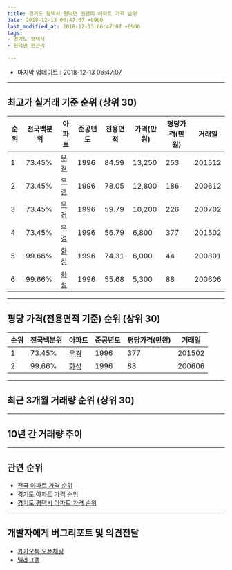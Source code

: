 ```yaml
---
title: 경기도 평택시 현덕면 권관리 아파트 가격 순위
date: 2018-12-13 06:47:07 +0900
last_modified_at: 2018-12-13 06:47:07 +0900
tags:
- 경기도 평택시
- 현덕면 권관리

---
```


* 마지막 업데이트 : 2018-12-13 06:47:07

---

## 최고가 실거래 기준 순위 (상위 30)


|순위|전국백분위|아파트|준공년도|전용면적|가격(만원)|평당가격(만원)|거래일|
|---|---|---|---|---|---|---|---|
|1|73.45%|[우경](https://search.naver.com/search.naver?query=%EA%B2%BD%EA%B8%B0%EB%8F%84+%ED%8F%89%ED%83%9D%EC%8B%9C+%ED%98%84%EB%8D%95%EB%A9%B4+%EA%B6%8C%EA%B4%80%EB%A6%AC+%EC%9A%B0%EA%B2%BD)|1996|84.59|13,250|253|201512|
|2|73.45%|[우경](https://search.naver.com/search.naver?query=%EA%B2%BD%EA%B8%B0%EB%8F%84+%ED%8F%89%ED%83%9D%EC%8B%9C+%ED%98%84%EB%8D%95%EB%A9%B4+%EA%B6%8C%EA%B4%80%EB%A6%AC+%EC%9A%B0%EA%B2%BD)|1996|78.05|12,800|186|200612|
|3|73.45%|[우경](https://search.naver.com/search.naver?query=%EA%B2%BD%EA%B8%B0%EB%8F%84+%ED%8F%89%ED%83%9D%EC%8B%9C+%ED%98%84%EB%8D%95%EB%A9%B4+%EA%B6%8C%EA%B4%80%EB%A6%AC+%EC%9A%B0%EA%B2%BD)|1996|59.79|10,200|226|200702|
|4|73.45%|[우경](https://search.naver.com/search.naver?query=%EA%B2%BD%EA%B8%B0%EB%8F%84+%ED%8F%89%ED%83%9D%EC%8B%9C+%ED%98%84%EB%8D%95%EB%A9%B4+%EA%B6%8C%EA%B4%80%EB%A6%AC+%EC%9A%B0%EA%B2%BD)|1996|56.79|6,800|377|201502|
|5|99.66%|[화성](https://search.naver.com/search.naver?query=%EA%B2%BD%EA%B8%B0%EB%8F%84+%ED%8F%89%ED%83%9D%EC%8B%9C+%ED%98%84%EB%8D%95%EB%A9%B4+%EA%B6%8C%EA%B4%80%EB%A6%AC+%ED%99%94%EC%84%B1)|1996|74.31|6,000|44|200801|
|6|99.66%|[화성](https://search.naver.com/search.naver?query=%EA%B2%BD%EA%B8%B0%EB%8F%84+%ED%8F%89%ED%83%9D%EC%8B%9C+%ED%98%84%EB%8D%95%EB%A9%B4+%EA%B6%8C%EA%B4%80%EB%A6%AC+%ED%99%94%EC%84%B1)|1996|55.68|5,300|88|200606|


---

## 평당 가격(전용면적 기준) 순위 (상위 30)


|순위|전국백분위|아파트|준공년도|평당가격(만원)|거래일|
|---|---|---|---|---|---|
|1|73.45%|[우경](https://search.naver.com/search.naver?query=%EA%B2%BD%EA%B8%B0%EB%8F%84+%ED%8F%89%ED%83%9D%EC%8B%9C+%ED%98%84%EB%8D%95%EB%A9%B4+%EA%B6%8C%EA%B4%80%EB%A6%AC+%EC%9A%B0%EA%B2%BD)|1996|377|201502|
|2|99.66%|[화성](https://search.naver.com/search.naver?query=%EA%B2%BD%EA%B8%B0%EB%8F%84+%ED%8F%89%ED%83%9D%EC%8B%9C+%ED%98%84%EB%8D%95%EB%A9%B4+%EA%B6%8C%EA%B4%80%EB%A6%AC+%ED%99%94%EC%84%B1)|1996|88|200606|


---

## 최근 3개월 거래량 순위 (상위 30)


<div style="width:100%;">
    <canvas id="deal_count_ranking" height="250"></canvas>
</div>


<script>
new Chart(document.getElementById("deal_count_ranking"), {
    type: 'horizontalBar',
    data: {
        labels: ['우경'],
        datasets: [{
            label: '실거래 수',
            data: [1],
            borderColor: "rgba(255, 0, 128, 1)",
            backgroundColor: "rgba(255, 0, 128, 0.5)",
            fill: false,
        }]
    },
    options: {
        responsive: true,
        title: {
            display: true,
            text: '최근 3개월 거래량 순위'
        },
        tooltips: {
            mode: 'index',
            intersect: false,
            callbacks: {
                title: function(tooltipItems, data) {
                    return "실거래 수:";
                },
                label: function(tooltipItem, data) {
                    return data.labels[tooltipItem.index] + ": " + tooltipItem.xLabel;
                }
            }
        },
        hover: {
            mode: 'nearest',
            intersect: true
        },
        scales: {
            xAxes: [{
                display: true,
                scaleLabel: {
                    display: true,
                    labelString: '실거래 수'
                },
                ticks: {
                    suggestedMin: 0,
                }
            }],
            yAxes: [{
                display: true,
                ticks: {
                    autoSkip: false,
                    callback: function(value, index, values) {
                        if (value.length > 15)
                            return value.substr(0, 13) + "...";
                        else
                            return value;
                    }
                },
                scaleLabel: {
                    display: false,
                }
            }]
        }
    }
});

</script>


---

## 10년 간 거래량 추이


<div style="width:100%;">
    <canvas id="deal_progress" height="250"></canvas>
</div>

<script>
new Chart(document.getElementById("deal_progress"), {
    type: 'line',
    data: {
        labels: ['200812','200901','200902','200903','200904','200905','200906','200907','200908','200909','200910','200911','200912','201001','201002','201003','201004','201005','201006','201007','201008','201009','201010','201011','201012','201101','201102','201103','201104','201105','201106','201107','201108','201109','201110','201111','201112','201201','201202','201203','201204','201205','201206','201207','201208','201209','201210','201211','201212','201301','201302','201303','201304','201305','201306','201307','201308','201309','201310','201311','201312','201401','201402','201403','201404','201405','201406','201407','201408','201409','201410','201411','201412','201501','201502','201503','201504','201505','201506','201507','201508','201509','201510','201511','201512','201601','201602','201603','201604','201605','201606','201607','201608','201609','201610','201611','201612','201701','201702','201703','201704','201705','201706','201707','201708','201709','201710','201711','201712','201801','201802','201803','201804','201805','201806','201807','201808','201809','201810','201811','201812'],
        datasets: [{
            label: '실거래 수',
            pointRadius: 1,
            data: [0, 0, 0, 0, 1, 0, 0, 1, 0, 1, 0, 0, 0, 0, 0, 0, 2, 0, 0, 2, 0, 0, 1, 0, 0, 1, 0, 0, 2, 1, 1, 0, 1, 1, 1, 0, 0, 0, 1, 0, 0, 1, 2, 1, 1, 0, 1, 1, 1, 0, 0, 0, 1, 0, 0, 1, 0, 1, 1, 0, 1, 0, 2, 0, 0, 0, 7, 0, 6, 1, 1, 4, 0, 0, 5, 1, 1, 3, 1, 2, 2, 1, 0, 0, 3, 0, 0, 3, 1, 0, 0, 1, 1, 0, 1, 0, 1, 1, 1, 1, 1, 1, 2, 0, 1, 0, 1, 4, 1, 1, 0, 1, 4, 3, 3, 1, 0, 1, 1, 0, 0],
            borderColor: "rgba(255, 201, 14, 1)",
            backgroundColor: "rgba(255, 201, 14, 0.5)",
            fill: true,
        }]
    },
    options: {
        responsive: true,
        title: {
            display: true,
            text: '10년간 거래량 추이'
        },
        tooltips: {
            mode: 'index',
            intersect: false,
        },
        hover: {
            mode: 'nearest',
            intersect: true
        },
        scales: {
            xAxes: [{
                display: true,
                scaleLabel: {
                    display: true,
                    labelString: '년/월'
                }
            }],
            yAxes: [{
                display: true,
                ticks: {
                    suggestedMin: 0,
                },
                scaleLabel: {
                    display: true,
                    labelString: '실거래 수'
                }
            }]
        }
    }
});

</script>


---

## 관련 순위

- [전국 아파트 가격 순위](https://inasie.github.io/apt-ranking/전국)
- [경기도 아파트 가격 순위](https://inasie.github.io/apt-ranking/경기도)
- [경기도 평택시 아파트 가격 순위](https://inasie.github.io/apt-ranking/경기도-평택시)


---

## 개발자에게 버그리포트 및 의견전달

- [카카오톡 오픈채팅](https://open.kakao.com/o/gLJUAP4)
- [텔레그램](https://t.me/inasie)

